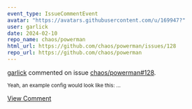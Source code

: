 ```yaml
---
event_type: IssueCommentEvent
avatar: "https://avatars.githubusercontent.com/u/169947?"
user: garlick
date: 2024-02-10
repo_name: chaos/powerman
html_url: https://github.com/chaos/powerman/issues/128
repo_url: https://github.com/chaos/powerman
---
```


<a href='https://github.com/garlick' target='_blank'>garlick</a> commented on issue <a href='https://github.com/chaos/powerman/issues/128' target='_blank'>chaos/powerman#128</a>.

<small>Yeah, an example config would look like this:...</small>

<a href='https://github.com/chaos/powerman/issues/128' target='_blank'>View Comment</a>